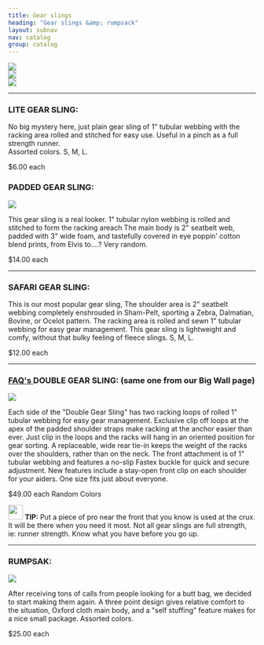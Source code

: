 ```yaml
---
title: Gear slings
heading: "Gear slings &amp; rumpsack"
layout: subnav
nav: catalog
group: catalog
---
```




<div class="row">
  <div class="col-sm-4">
    <a href="#" class="thumbnail">
      <img src="{{ "/pics/new_jack.jpg" | prepend: site.baseurl }}">
    </a>
  </div>
  <div class="col-sm-4">
    <a href="#" class="thumbnail">
      <img src="{{ "/pics/sidewinderTN.jpg" | prepend: site.baseurl }}">
    </a>
  </div>
  <div class="col-sm-4">
    <a href="#" class="thumbnail">
      <img src="{{ "/pics/gogarthTN.jpg" | prepend: site.baseurl }}">
    </a>
  </div>
</div>


<hr />


<div class="row">
  <div class="col-sm-6">
    <h3>
      LITE GEAR SLING:
    </h3>
    <p>
      No big mystery here, just plain gear sling of 1" tubular webbing with the racking area rolled and stitched for easy use. Useful in a pinch as a full strength runner.
      <br>Assorted colors. S, M, L. 
    </p>
    <p>
      <span class="label label-primary label-lg">$6.00 each</span>
    </p>
  </div>

  <div class="col-sm-6">
    <h3>
      PADDED GEAR SLING:
    </h3>
    <div class="thumbnail pull-left">
      <img src="{{ "/pics/gslingsTN.gif" | prepend: site.baseurl }}">
    </div>
    <p>
      This gear sling is a real looker. 1" tubular nylon webbing is rolled and stitched to form the racking areach The main body is 2" seatbelt web, padded with 3" wide foam, and tastefully covered in eye poppin' cotton blend prints, from Elvis to....? Very random.
    </p>
    <p>
      <span class="label label-primary label-lg">$14.00 each</span>
    </p>
  </div>
</div>


<hr />


<h3>
  SAFARI GEAR SLING:
</h3>

<div class="row">
  <div class="col-sm-12">
    <p>
      This is our most popular gear sling, The shoulder area is 2" seatbelt webbing completely enshrouded in Sham-Pelt, sporting a Zebra, Dalmatian, Bovine, or Ocelot pattern. The racking area is rolled and sewn 1" tubular webbing for easy gear management. This gear sling is lightweight and comfy, without that bulky feeling of fleece slings. S, M, L.  
    </p>
    <p>
      <span class="label label-primary label-lg">$12.00 each</span>
    </p>
  </div>
</div>


<hr />


<h3>
  <a href="{{ "/faqs/gear_sling" | prepend: site.baseurl }}" class="pull-right label label-default">
  FAQ's
  </a>
  DOUBLE GEAR SLING: (same one from our Big Wall page)
</h3>

<div class="thumbnail pull-left">
  <img src="{{ "/pics/dgs.jpg " | prepend: site.baseurl }}">
</div>
<p>
  Each side of the "Double Gear Sling" has two racking loops of rolled 1" tubular webbing for easy gear management. Exclusive clip off loops at the apex of the padded shoulder straps make racking at the anchor easier than ever. Just clip in the loops and the racks will hang in an oriented position for gear sorting. A replaceable, wide rear tie-in keeps the weight of the racks over the shoulders, rather than on the neck. The front attachment is of 1" tubular webbing and features a no-slip Fastex buckle for quick and secure adjustment. New features include a stay-open front clip on each shoulder for your aiders. One size fits just about everyone.
</p>
<p>
  <span class="label label-primary label-lg">$49.00 each</span>
  Random Colors
</p>
<div class="clearfix"></div>

<div class="well">
  <div class="row">
  <div class="col-sm-12">
    <p>
    <img src="{{ "/pics/cactus.gif " | prepend: site.baseurl }}" width="30" class="pull-left">
    <strong>TIP:</strong> Put a piece of pro near the front that you know is used at the crux. It will be there when you need it most. Not all gear slings are full strength, ie: runner strength. Know what you have before you go up.
    </p>
  </div>
  </div>
</div>


<hr />


<h3>
  RUMPSAK:
</h3>

<div class="thumbnail pull-left">
  <img src="{{ "/pics/rumpTN.jpeg" | prepend: site.baseurl }}">
</div>
<p>
  After receiving tons of calls from people looking for a butt bag, we decided to start making them again. A three point design gives relative comfort to the situation, Oxford cloth main body, and a "self stuffing" feature makes for a nice small package. Assorted colors.
</p>
<p>
  <span class="label label-primary label-lg">$25.00 each</span>
</p>
